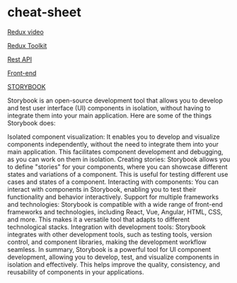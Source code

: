 # cheat-sheet

[Redux video](https://egghead.io/courses/apply-redux-to-a-modern-react-hooks-application-8a37)

[Redux Toolkit](https://egghead.io/courses/modern-redux-with-redux-toolkit-rtk-and-typescript-64f243c8)

[Rest API](https://egghead.io/courses/building-an-express-api-with-express-5-and-node-14-7b96)

[Front-end](https://www.notion.so/Front-end-6259dfad521b4c5f9e0f2f7b8beaeab7)

[STORYBOOK](https://storybook.js.org/tutorials/intro-to-storybook/react/en/get-started/)

Storybook is an open-source development tool that allows you to develop and test user interface (UI) components in isolation, without having to integrate them into your main application. Here are some of the things Storybook does:

Isolated component visualization: It enables you to develop and visualize components independently, without the need to integrate them into your main application. This facilitates component development and debugging, as you can work on them in isolation.
Creating stories: Storybook allows you to define "stories" for your components, where you can showcase different states and variations of a component. This is useful for testing different use cases and states of a component.
Interacting with components: You can interact with components in Storybook, enabling you to test their functionality and behavior interactively.
Support for multiple frameworks and technologies: Storybook is compatible with a wide range of front-end frameworks and technologies, including React, Vue, Angular, HTML, CSS, and more. This makes it a versatile tool that adapts to different technological stacks.
Integration with development tools: Storybook integrates with other development tools, such as testing tools, version control, and component libraries, making the development workflow seamless.
In summary, Storybook is a powerful tool for UI component development, allowing you to develop, test, and visualize components in isolation and effectively. This helps improve the quality, consistency, and reusability of components in your applications.







